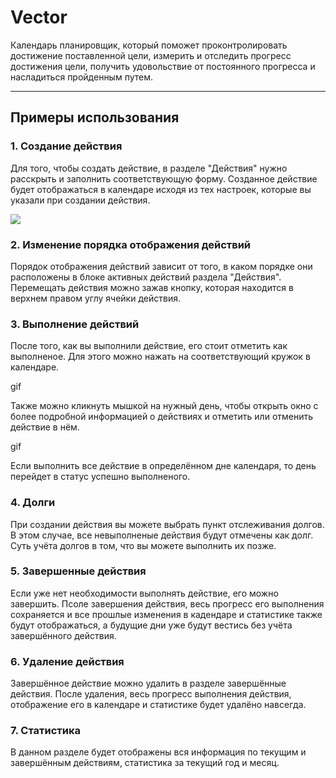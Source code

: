 # Vector

Календарь планировщик, который поможет проконтролировать достижение поставленной цели, измерить и отследить прогресс достижения цели, получить удовольствие от постоянного прогресса и насладиться пройденным путем.

---

## Примеры использования

### 1. Создание действия

Для того, чтобы создать действие, в разделе "Действия" нужно расскрыть и заполнить соответствующую форму. Созданное действие будет отображаться в календаре исходя из тех настроек, которые вы указали при создании действия.

![](https://ibb.co/R3k7QCT)

### 2. Изменение порядка отображения действий

Порядок отображения действий зависит от того, в каком порядке они расположены в блоке активных действий раздела "Действия". Перемещать действия можно зажав кнопку, которая находится в верхнем правом углу ячейки действия.

### 3. Выполнение действий

После того, как вы выполнили действие, его стоит отметить как выполненое. Для этого можно нажать на соответствующий кружок в календаре.

gif

Также можно кликнуть мышкой на нужный день, чтобы открыть окно с более подробной информацией о действиях и отметить или отменить действие в нём.

gif

Если выполнить все действие в определённом дне календаря, то день перейдет в статус успешно выполненого.

### 4. Долги

При создании действия вы можете выбрать пункт отслеживания долгов. В этом случае, все невыполненые действия будут отмечены как долг. Суть учёта долгов в том, что вы можете выполнить их позже.

### 5. Завершенные действия

Если уже нет необходимости выполнять действие, его можно завершить. Псоле завершения действия, весь прогресс его выполнения сохраняется и все прошлые изменения в кадендаре и статистике также будут отображаться, а будущие дни уже будут вестись без учёта завершённого действия.

### 6. Удаление действия

Завершённое действие можно удалить в разделе завершённые действия. После удаления, весь прогресс выполнения действия, отображение его в календаре и статистике будет удалёно навсегда.

### 7. Статистика

В данном разделе будет отображены вся информация по текущим и завершённым действиям, статистика за текущий год и месяц.
